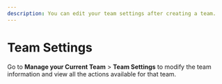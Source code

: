 ```yaml
---
description: You can edit your team settings after creating a team.
---
```


# Team Settings

Go to **Manage your Current Team** > **Team Settings** to modify the team information and view all the actions available for that team.

